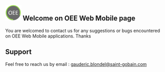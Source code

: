 ## <img src="imgs/logo_oee.png" alt="logo oee" width="50" />  Welcome on OEE Web Mobile page

You are welcomed to contact us for any suggestions or bugs encountered on OEE Web Mobile applications.
Thanks

## Support
Feel free to reach us by email :
gauderic.blondel@saint-gobain.com